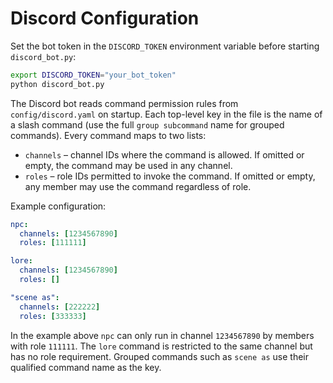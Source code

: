 # Discord Configuration

Set the bot token in the ``DISCORD_TOKEN`` environment variable before
starting ``discord_bot.py``:

```bash
export DISCORD_TOKEN="your_bot_token"
python discord_bot.py
```

The Discord bot reads command permission rules from `config/discord.yaml` on startup.
Each top-level key in the file is the name of a slash command (use the full
`group subcommand` name for grouped commands).  Every command maps to two lists:

- `channels` – channel IDs where the command is allowed.  If omitted or empty,
  the command may be used in any channel.
- `roles` – role IDs permitted to invoke the command.  If omitted or empty,
  any member may use the command regardless of role.

Example configuration:

```yaml
npc:
  channels: [1234567890]
  roles: [111111]

lore:
  channels: [1234567890]
  roles: []

"scene as":
  channels: [222222]
  roles: [333333]
```

In the example above `npc` can only run in channel `1234567890` by members with
role `111111`.  The `lore` command is restricted to the same channel but has no
role requirement.  Grouped commands such as `scene as` use their qualified
command name as the key.
